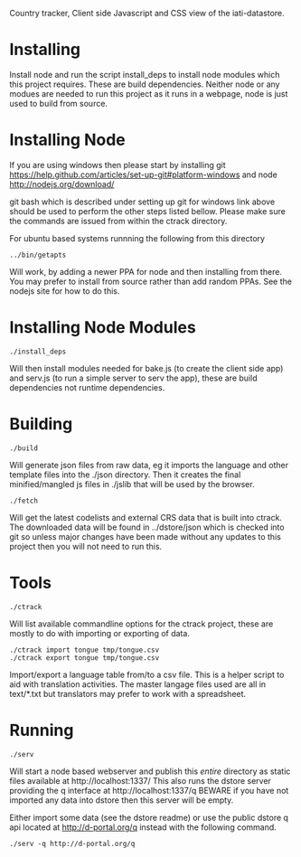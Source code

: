 Country tracker, Client side Javascript and CSS view of the 
iati-datastore.

Installing
==========

Install node and run the script install_deps to install node modules 
which this project requires. These are build dependencies. Neither 
node or any modues are needed to run this project as it runs in a 
webpage, node is just used to build from source.


Installing Node
===============

If you are using windows then please start by installing git 
https://help.github.com/articles/set-up-git#platform-windows and 
node http://nodejs.org/download/

git bash which is described under setting up git for windows link 
above should be used to perform the other steps listed bellow. 
Please make sure the commands are issued from within the ctrack 
directory.

For ubuntu based systems runnning the following from this directory

	../bin/getapts

Will work, by adding a newer PPA for node and then installing from 
there. You may prefer to install from source rather than add random 
PPAs. See the nodejs site for how to do this.


Installing Node Modules
=======================

	./install_deps

Will then install modules needed for bake.js (to create the client 
side app) and serv.js (to run a simple server to serv the app), 
these are build dependencies not runtime dependencies.


Building
========

	./build

Will generate json files from raw data, eg it imports the language 
and other template files into the ./json directory. Then it creates 
the final minified/mangled js files in ./jslib that will be used by 
the browser.

	./fetch

Will get the latest codelists and external CRS data that is built 
into ctrack. The downloaded data will be found in ../dstore/json 
which is checked into git so unless major changes have been made 
without any updates to this project then you will not need to run 
this.

Tools
========

	./ctrack
	
Will list available commandline options for the ctrack project, 
these are mostly to do with importing or exporting of data.

	./ctrack import tongue tmp/tongue.csv 
	./ctrack export tongue tmp/tongue.csv 

Import/export a language table from/to a csv file. This is a helper 
script to aid with translation activities. The master langage files 
used are all in text/*.txt but translators may prefer to work with a 
spreadsheet.


Running
=======

	./serv
	
Will start a node based webserver and publish this *entire* 
directory as static files available at http://localhost:1337/ This 
also runs the dstore server providing the q interface at 
http://localhost:1337/q BEWARE if you have not imported any data into 
dstore then this server will be empty.

Either import some data (see the dstore readme) or use the public 
dstore q api located at http://d-portal.org/q instead with the following 
command.

	./serv -q http://d-portal.org/q
